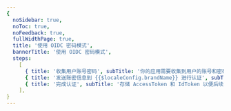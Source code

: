 ```yaml
---
{
  noSidebar: true,
  noToc: true,
  noFeedback: true,
  fullWidthPage: true,
  title: '使用 OIDC 密码模式',
  bannerTitle: '使用 OIDC 密码模式',
  steps:
    [
      { title: '收集用户账号密码', subTitle: '你的应用需要收集到用户的账号和密码' },
      { title: '发送账密信息到 {{$localeConfig.brandName}} 进行认证', subTitle: '将用户的账号密码直接发送到 {{$localeConfig.brandName}} 进行认证' },
      { title: '完成认证', subTitle: '存储 AccessToken 和 IdToken 以便后续使用' },
    ],
}
---
```


<IntegrationDetail backLink="/guides/federation/oidc.html"/>
